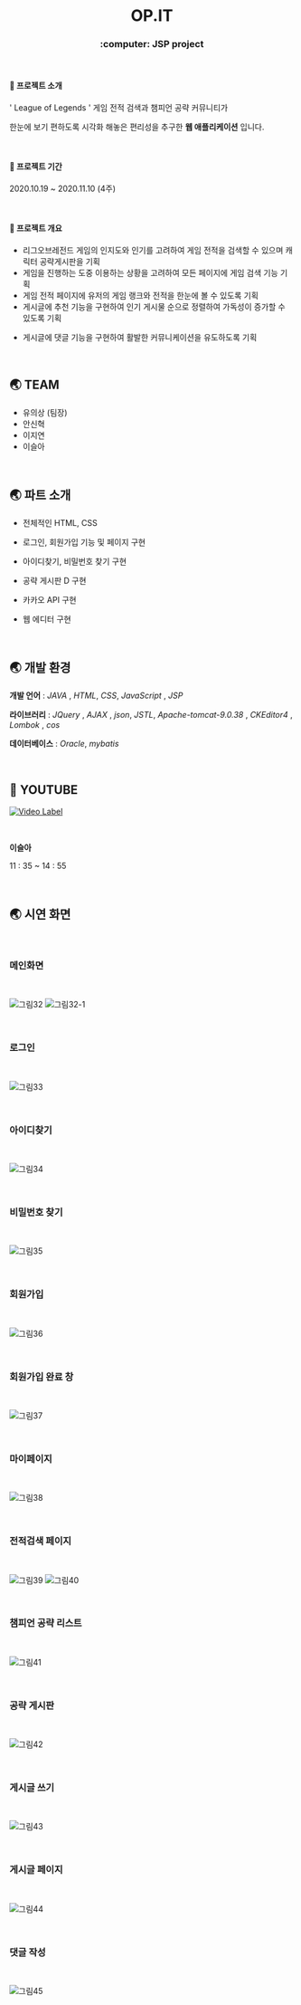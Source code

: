 # <h1 align = "center"> OP.IT </h1>

<h3 align = "center"> :computer:  JSP project </h3> 



<br>

#### :thought_balloon: ​프로젝트 소개 

' League of Legends ' 게임 전적 검색과 챔피언 공략 커뮤니티가  

한눈에 보기 편하도록 시각화 해놓은 편리성을 추구한 **웹 애플리케이션** 입니다. 



<br>



#### :thought_balloon: ​프로젝트 기간

 2020.10.19 ~ 2020.11.10  (4주)

<br>



#### :thought_balloon: ​프로젝트 개요 

- 리그오브레전드 게임의 인지도와  인기를 고려하여 게임 전적을 검색할 수 있으며 캐릭터 공략게시판을 기획 
- 게임을 진행하는 도중 이용하는  상황을 고려하여 모든 페이지에 게임 검색 기능 기획  
- 게임 전적 페이지에 유저의 게임  랭크와 전적을 한눈에 볼 수 있도록 기획  
- 게시글에 추천 기능을 구현하여  인기 게시물 순으로 정렬하여 가독성이 증가할 수 있도록 기획  

* 게시글에 댓글 기능을 구현하여 활발한 커뮤니케이션을 유도하도록 기획

  

<br>



## :earth_asia: ​TEAM  

* 유의상 (팀장)
* 안신혁
* 이지연
* 이슬아

<br>

## :earth_asia: 파트 소개 

* 전체적인 HTML, CSS

* 로그인, 회원가입 기능 및 페이지 구현
* 아이디찾기, 비밀번호 찾기 구현
* 공략 게시판 D 구현
* 카카오 API 구현
* 웹 에디터 구현

<br>

## :earth_asia: 개발 환경

**개발 언어** :  *JAVA* , *HTML*, *CSS*, *JavaScript* , *JSP*

**라이브러리** :  *JQuery* , *AJAX*  , *json*,  *JSTL*, *Apache-tomcat-9.0.38* , *CKEditor4* , *Lombok* , *cos*

**데이터베이스** : *Oracle*, *mybatis*

<br>



## :movie_camera: YOUTUBE 

[![Video Label](https://user-images.githubusercontent.com/67575406/105845453-173b9c00-601e-11eb-9399-869bbac6073f.JPG)](https://youtu.be/I8lGndO-Z8Q)



<br>



**이슬아** 

 11 : 35 ~ 14 : 55

<br>

## :earth_asia: ​시연 화면

<br>



### 메인화면 

<br>

![그림32](https://user-images.githubusercontent.com/67575406/105839816-5ca79b80-6015-11eb-8d81-2992b64bcbc2.png)
![그림32-1](https://user-images.githubusercontent.com/67575406/105839818-5e715f00-6015-11eb-8bc2-9b4b614f12d3.png)



<br>



### 로그인  

<br>

![그림33](https://user-images.githubusercontent.com/67575406/105839821-5f09f580-6015-11eb-8813-d52e2f61fa3b.png)





<br>



### 아이디찾기 

<br>



![그림34](https://user-images.githubusercontent.com/67575406/105839822-5f09f580-6015-11eb-82ff-b361ab918bf2.png)



<br>



### 비밀번호 찾기



<br>





![그림35](https://user-images.githubusercontent.com/67575406/105839823-5fa28c00-6015-11eb-9441-c3945dba0f0f.png)



<br>



### 회원가입 



<br>

![그림36](https://user-images.githubusercontent.com/67575406/105839824-5fa28c00-6015-11eb-88fd-3a8193cc9afc.png)



<br>



### 회원가입 완료 창



<br>





![그림37](https://user-images.githubusercontent.com/67575406/105839826-603b2280-6015-11eb-83bc-86262c4e2cc7.png)



<br>



### 마이페이지 



<br>



![그림38](https://user-images.githubusercontent.com/67575406/105839828-603b2280-6015-11eb-8664-95059351bbeb.png)



<br>



### 전적검색 페이지



<br>



![그림39](https://user-images.githubusercontent.com/67575406/105839831-60d3b900-6015-11eb-86dc-099fcf619ba4.png)
![그림40](https://user-images.githubusercontent.com/67575406/105839834-616c4f80-6015-11eb-8714-f212250b4fa3.png)





<br>



### 챔피언 공략 리스트



<br>





![그림41](https://user-images.githubusercontent.com/67575406/105839835-616c4f80-6015-11eb-9c29-9a4ffc3e7b9e.png)



<br>



### 공략 게시판



<br>

![그림42](https://user-images.githubusercontent.com/67575406/105839836-6204e600-6015-11eb-8e8c-8639f5542383.png)



<br>



### 게시글 쓰기



<br>



![그림43](https://user-images.githubusercontent.com/67575406/105839837-6204e600-6015-11eb-9c03-5bd833d18297.png)





<br>



### 게시글 페이지



<br>

![그림44](https://user-images.githubusercontent.com/67575406/105846595-bf9e3000-601f-11eb-9ad9-080f34610e20.png)

<br>



### 댓글 작성



<br>





![그림45](https://user-images.githubusercontent.com/67575406/105839843-629d7c80-6015-11eb-81cb-a843bcecc61c.png)

